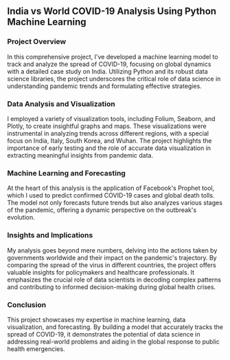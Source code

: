 ## India vs World COVID-19 Analysis Using Python Machine Learning

### Project Overview
In this comprehensive project, I've developed a machine learning model to track and analyze the spread of COVID-19, focusing on global dynamics with a detailed case study on India. Utilizing Python and its robust data science libraries, the project underscores the critical role of data science in understanding pandemic trends and formulating effective strategies.

### Data Analysis and Visualization
I employed a variety of visualization tools, including Folium, Seaborn, and Plotly, to create insightful graphs and maps. These visualizations were instrumental in analyzing trends across different regions, with a special focus on India, Italy, South Korea, and Wuhan. The project highlights the importance of early testing and the role of accurate data visualization in extracting meaningful insights from pandemic data.

### Machine Learning and Forecasting
At the heart of this analysis is the application of Facebook's Prophet tool, which I used to predict confirmed COVID-19 cases and global death tolls. The model not only forecasts future trends but also analyzes various stages of the pandemic, offering a dynamic perspective on the outbreak's evolution.

### Insights and Implications
My analysis goes beyond mere numbers, delving into the actions taken by governments worldwide and their impact on the pandemic's trajectory. By comparing the spread of the virus in different countries, the project offers valuable insights for policymakers and healthcare professionals. It emphasizes the crucial role of data scientists in decoding complex patterns and contributing to informed decision-making during global health crises.

### Conclusion
This project showcases my expertise in machine learning, data visualization, and forecasting. By building a model that accurately tracks the spread of COVID-19, it demonstrates the potential of data science in addressing real-world problems and aiding in the global response to public health emergencies.
